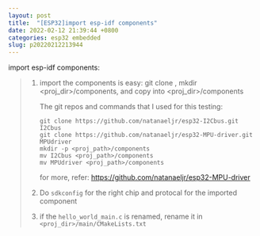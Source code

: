 ```yaml
---
layout: post
title:  "[ESP32]import esp-idf components"
date: 2022-02-12 21:39:44 +0800
categories: esp32 embedded
slug: p20220212213944
---
```


import esp-idf components:

> 1. import the components is easy: git clone , mkdir <proj_dir>/components, and copy into <proj_dir>/components
>
>    The git repos and commands that I used for this testing:
>
>    ```
>    git clone https://github.com/natanaeljr/esp32-I2Cbus.git I2Cbus
>    git clone https://github.com/natanaeljr/esp32-MPU-driver.git MPUdriver
>    mkdir -p <proj_path>/components
>    mv I2Cbus <proj_path>/components
>    mv MPUdriver <proj_path>/components
>    ```
>
>    for more, refer: https://github.com/natanaeljr/esp32-MPU-driver
>
> 2. Do `sdkconfig` for the right chip and protocal for the imported component
>
> 3. if the `hello_world_main.c` is renamed, rename it in `<proj_dir>/main/CMakeLists.txt`



